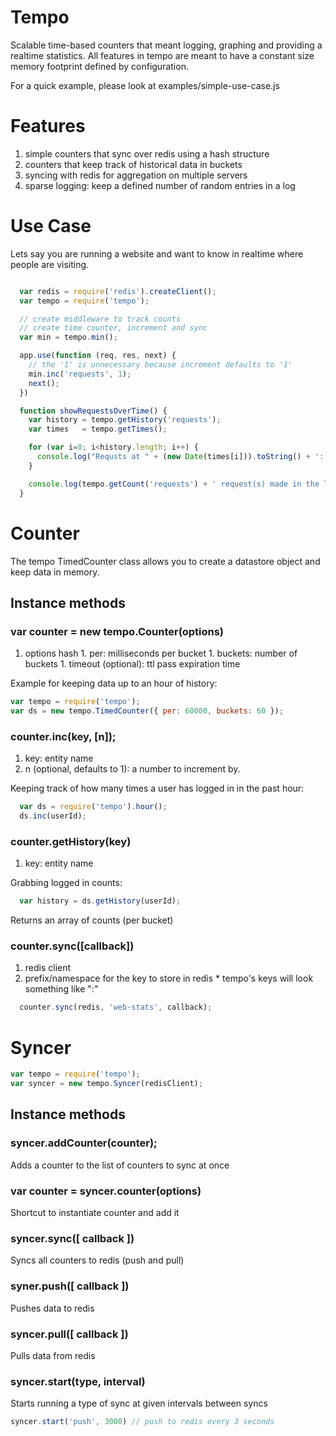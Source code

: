 # Tempo

Scalable time-based counters that meant logging, graphing and providing a realtime statistics. All features in tempo are meant to have a constant size memory footprint defined by configuration.

For a quick example, please look at examples/simple-use-case.js

# Features

  1. simple counters that sync over redis using a hash structure
  1. counters that keep track of historical data in buckets
  1. syncing with redis for aggregation on multiple servers
  1. sparse logging: keep a defined number of random entries in a log


# Use Case

Lets say you are running a website and want to know in realtime where people are visiting.

```javascript

  var redis = require('redis').createClient();
  var tempo = require('tempo');

  // create middleware to track counts
  // create time counter, increment and sync
  var min = tempo.min();

  app.use(function (req, res, next) {
    // the '1' is unnecessary because increment defaults to '1'
    min.inc('requests', 1); 
    next();
  })

  function showRequestsOverTime() {
    var history = tempo.getHistory('requests');
    var times   = tempo.getTimes();

    for (var i=0; i<history.length; i++) {
      console.log("Requsts at " + (new Date(times[i])).toString() + ': ' + history[i]); 
    }

    console.log(tempo.getCount('requests') + ' request(s) made in the last minute'); 
  }

```

# Counter

The tempo TimedCounter class allows you to create a datastore object and keep
data in memory.

## Instance methods

### var counter = new tempo.Counter(options)

  1. options hash
    1. per: milliseconds per bucket
    1. buckets: number of buckets
    1. timeout (optional): ttl pass expiration time

Example for keeping data up to an hour of history:

```javascript
var tempo = require('tempo');
var ds = new tempo.TimedCounter({ per: 60000, buckets: 60 });
```

### counter.inc(key, [n]);

  1. key: entity name
  1. n (optional, defaults to 1): a number to increment by.

Keeping track of how many times a user has logged in in the past hour:
```javascript
  var ds = require('tempo').hour();
  ds.inc(userId);
```

### counter.getHistory(key)

   1. key: entity name

Grabbing logged in counts:

```javascript
  var history = ds.getHistory(userId);
```

Returns an array of counts (per bucket)


### counter.sync([callback])

  1. redis client  
  1. prefix/namespace for the key to store in redis
    * tempo's keys will look something like "<namespace>:<timestamp>"

```javascript
  counter.sync(redis, 'web-stats', callback);
```

# Syncer

```javascript
var tempo = require('tempo');
var syncer = new tempo.Syncer(redisClient);
```

## Instance methods

### syncer.addCounter(counter);

Adds a counter to the list of counters to sync at once

### var counter = syncer.counter(options)

Shortcut to instantiate counter and add it

### syncer.sync([ callback ])

Syncs all counters to redis (push and pull)

### syner.push([ callback ])

Pushes data  to redis

### syncer.pull([ callback ])

Pulls data from redis

### syncer.start(type, interval)

Starts running a type of sync at given intervals between syncs

```javascript
syncer.start('push', 3000) // push to redis every 3 seconds
```
